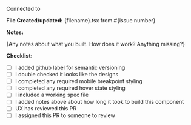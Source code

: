 Connected to

**File Created/updated:** {filename}.tsx from #{issue number}

**Notes:**

{Any notes about what you built. How does it work? Anything missing?}

**Checklist:**

- [ ] I added github label for semantic versioning
- [ ] I double checked it looks like the designs
- [ ] I completed any required mobile breakpoint styling
- [ ] I completed any required hover state styling
- [ ] I included a working spec file
- [ ] I added notes above about how long it took to build this component
- [ ] UX has reviewed this PR
- [ ] I assigned this PR to someone to review
